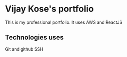 # Vijay Kose's portfolio

This is my professional portfolio. It uses AWS and ReactJS

## Technologies uses

Git and github
SSH
